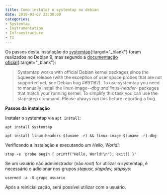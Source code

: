 ```yaml
---
title: Como instalar o systemtap no debian
date: 2019-03-07 23:30:09
categories:
- Systemtap
- Instrumentation
- Infraestructure
- TI
---
```




Os passos desta instalação do [systemtap](https://sourceware.org/systemtap/){:target="_blank"} foram realizados no Debian 9, mas segundo a [documentação oficial](https://sourceware.org/systemtap/documentation.html){:target="_blank"}:

>Systemtap works with official Debian kernel packages since the Squeeze release (with the exception of user space probes that are not supported yet, see Debian bug #691167). To use systemtap you need to manually install the linux-image-*-dbg and linux-header-* packages that match your running kernel. To simplify this task you can use the stap-prep command. Please always run this before reporting a bug.

**Passos da instalação**

Instalar o systemtap via `apt install`:

`apt install systemtap`

`apt install linux-headers-$(uname -r) && linux-image-$(uname -r)-dbg`

Verificando a instalação e executando um *Hello, World!*:

`stap -e 'probe begin { printf("Hello, World!\n"); exit() }'`

Se um usuário não administrador (não *root*) for utilizar o systemtap, é necessário o adicionar nos grupos *stapusr, stapdev, stapsys*:

`usermod -a -G grupo usuario` 

Após a reinicialização, será possível utilizar com o usuário.